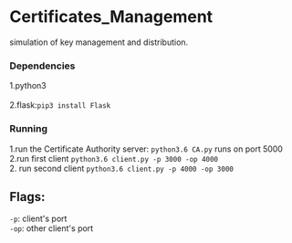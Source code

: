 # Certificates_Management
simulation of key management and distribution.

### Dependencies
1.python3<br/><br/>
2.flask:`pip3 install Flask`

### Running
1.run the Certificate Authority server: `python3.6 CA.py` runs on port 5000 <br>
2.run first client `python3.6 client.py -p 3000 -op 4000`<br>
2. run second client `python3.6 client.py -p 4000 -op 3000 `<br>
## Flags:
`-p`: client's port <br>
`-op`: other client's port <br>
